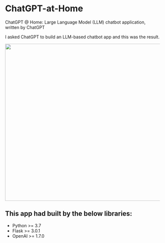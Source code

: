 # ChatGPT-at-Home
ChatGPT @ Home: Large Language Model (LLM) chatbot application, written by ChatGPT

I asked ChatGPT to build an LLM-based chatbot app and this was the result. 

<img src="https://pythonprogramming.net/static/images/chatgptathomesocial.png" width="512"/>

## This app had built by the below libraries:
- Python >= 3.7
- Flask >= 3.0.1
- OpenAI >= 1.7.0
